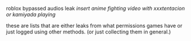 roblox bypassed audios leak
*insert anime fighting video with xxxtentacion or kamiyada playing*

these are lists that are either leaks from what permissions games have or just logged using other methods.
(or just collecting them in general.)
